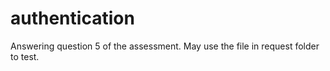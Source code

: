 # authentication

Answering question 5 of the assessment. May use the file in request folder to test. 
